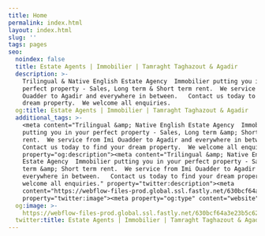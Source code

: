 ```yaml
---
title: Home
permalink: index.html
layout: index.html
slug: ''
tags: pages
seo:
  noindex: false
  title: Estate Agents | Immobilier | Tamraght Taghazout & Agadir
  description: >-
    Trilingual & Native English Estate Agency  Immobilier putting you in your
    perfect property - Sales, Long term & Short term rent.  We service from Imi
    Ouadder to Agadir and everywhere in between.   Contact us today to find your
    dream property.  We welcome all enquiries.
  og:title: Estate Agents | Immobilier | Tamraght Taghazout & Agadir
  additional_tags: >-
    <meta content="Trilingual &amp; Native English Estate Agency  Immobilier
    putting you in your perfect property - Sales, Long term &amp; Short term
    rent.  We service from Imi Ouadder to Agadir and everywhere in between.  
    Contact us today to find your dream property.  We welcome all enquiries."
    property="og:description"><meta content="Trilingual &amp; Native English
    Estate Agency  Immobilier putting you in your perfect property - Sales, Long
    term &amp; Short term rent.  We service from Imi Ouadder to Agadir and
    everywhere in between.   Contact us today to find your dream property.  We
    welcome all enquiries." property="twitter:description"><meta
    content="https://webflow-files-prod.global.ssl.fastly.net/630bcf64a3e23b5c626a4b24/6462389f913be65f885c1a9f_Graph.webp"
    property="twitter:image"><meta property="og:type" content="website">
  og:image: >-
    https://webflow-files-prod.global.ssl.fastly.net/630bcf64a3e23b5c626a4b24/6462389f913be65f885c1a9f_Graph.webp
  twitter:title: Estate Agents | Immobilier | Tamraght Taghazout & Agadir
---
```



